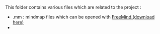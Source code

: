 This folder contains various files which are related to the project : 

 - .mm  : mindmap files which can be opened with [FreeMind (download here)](http://freemind.sourceforge.net/wiki/index.php/Download)
 - 


